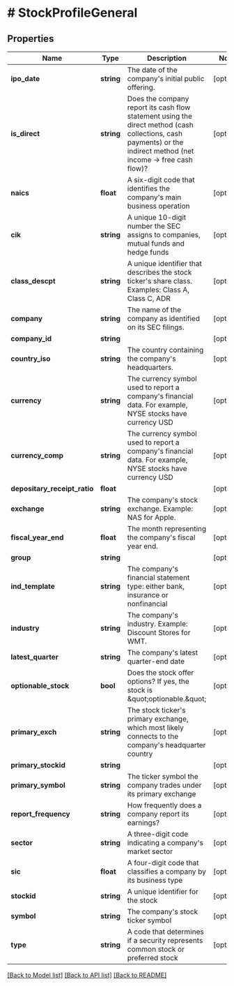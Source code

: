 # # StockProfileGeneral

## Properties

Name | Type | Description | Notes
------------ | ------------- | ------------- | -------------
**ipo_date** | **string** | The date of the company&#39;s initial public offering. | [optional]
**is_direct** | **string** | Does the company report its cash flow statement using the direct method (cash collections, cash payments) or the indirect method (net income -&gt; free cash flow)? | [optional]
**naics** | **float** | A six-digit code that identifies the company&#39;s main business operation | [optional]
**cik** | **string** | A unique 10-digit number the SEC assigns to companies, mutual funds and hedge funds | [optional]
**class_descpt** | **string** | A unique identifier that describes the stock ticker&#39;s share class. Examples: Class A, Class C, ADR | [optional]
**company** | **string** | The name of the company as identified on its SEC filings. | [optional]
**company_id** | **string** |  | [optional]
**country_iso** | **string** | The country containing the company&#39;s headquarters. | [optional]
**currency** | **string** | The currency symbol used to report a company&#39;s financial data. For example, NYSE stocks have currency USD | [optional]
**currency_comp** | **string** | The currency symbol used to report a company&#39;s financial data. For example, NYSE stocks have currency USD | [optional]
**depositary_receipt_ratio** | **float** |  | [optional]
**exchange** | **string** | The company&#39;s stock exchange. Example: NAS for Apple. | [optional]
**fiscal_year_end** | **float** | The month representing the company&#39;s fiscal year end. | [optional]
**group** | **string** |  | [optional]
**ind_template** | **string** | The company&#39;s financial statement type: either bank, insurance or nonfinancial | [optional]
**industry** | **string** | The company&#39;s industry. Example: Discount Stores for WMT. | [optional]
**latest_quarter** | **string** | The company&#39;s latest quarter-end date | [optional]
**optionable_stock** | **bool** | Does the stock offer options? If yes, the stock is \&quot;optionable.\&quot; | [optional]
**primary_exch** | **string** | The stock ticker&#39;s primary exchange, which most likely connects to the company&#39;s headquarter country | [optional]
**primary_stockid** | **string** |  | [optional]
**primary_symbol** | **string** | The ticker symbol the company trades under its primary exchange | [optional]
**report_frequency** | **string** | How frequently does a company report its earnings? | [optional]
**sector** | **string** | A three-digit code indicating a company&#39;s market sector | [optional]
**sic** | **float** | A four-digit code that classifies a company by its business type | [optional]
**stockid** | **string** | A unique identifier for the stock | [optional]
**symbol** | **string** | The company&#39;s stock ticker symbol | [optional]
**type** | **string** | A code that determines if a security represents common stock or preferred stock | [optional]

[[Back to Model list]](../../README.md#models) [[Back to API list]](../../README.md#endpoints) [[Back to README]](../../README.md)

